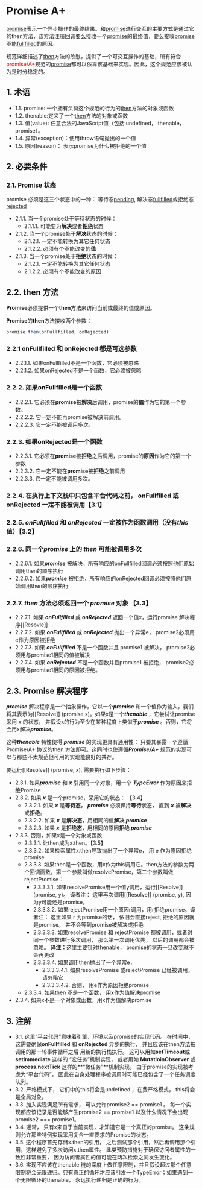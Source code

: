 # Promise A+

[promise]()表示一个异步操作的最终结果。和[promise]()进行交互的主要方式是通过它的then方法，该方法注册回调要么接收一个[promise]()的最终值，要么接收[promise]()不能[fullfilled]()的原因。

规范详细描述了[then]()方法的欣慰，提供了一个可交互操作的基础，所有符合<span style="color:red">promise/A+</span>规范的[promise]()都可以依靠该基础来实现。因此，这个规范应该被认为是时分稳定的。

## 1. 术语

* 1.1. promise: 一个拥有负荷这个规范的行为的[then]()方法的对象或函数
* 1.2. thenable:定义了一个[then]()方法的对象或函数
* 1.3. 值(value): 任意合法的JavaScript值（包括 undefined， thenable， promise）。
* 1.4. 异常(exception)：使用throw语句抛出的一个值
* 1.5. 原因(reason)： 表示promise为什么被拒绝的一个值

## 2. 必要条件

### 2.1. Promise 状态

promise 必须是这三个状态中的一种： 等待态[pending](), 解决态[fullfilled]()或拒绝态[rejected]()

* 2.1.1. 当一个promise处于等待状态的时候：
  * 2.1.1.1. 可能变为<b>解决</b>或者<b>拒绝</b>状态
* 2.1.2. 当一个promise处于<b>解决</b>状态的时候：
  * 2.1.2.1. 一定不能转换为其它任何状态
  * 2.1.2.2. 必须有个不能改变的<b>值</b>
* 2.1.3. 当一个promise处于<b>拒绝</b>状态的时候：
  * 2.1.2.1. 一定不能转换为其它任何状态
  * 2.1.2.2. 必须有个不能改变的原因

## 2.2. then 方法

**Promise**必须提供一个**then**方法来访问当前或最终的值或原因。

**Promise**的**then**方法接收两个参数：

```js
promise.then(onFullfilled, onRejected)
```

### 2.2.1 **onFullfilled**   和 **onRejected** 都是可选参数

* 2.2.1.1. 如果onFullfilled不是一个函数，它必须被忽略
* 2.2.1.2. 如果onRejected不是一个函数，它必须被忽略

### 2.2.2. 如果**onFullfilled**是一个函数

* 2.2.2.1. 它必须在**promise**被**解决**后调用，promise的**值**作为它的第一个参数。
* 2.2.2.2. 它一定不能再promise被解决前调用。
* 2.2.2.3. 它一定不能被调用多次。

### 2.2.3. 如果**onRejected**是一个函数

* 2.2.3.1. 它必须在**promise**被**拒绝**之后调用，promise的**原因**作为它的第一个参数
* 2.2.3.2. 它一定不能在**promise**被<b>拒绝</b>之前调用
* 2.2.3.3. 它一定不能被调用多次。

### 2.2.4. 在执行上下文栈中只包含平台代码之前， onFullfilled 或onRejected 一定不能被调用【3.1】

### 2.2.5. ***onFullfilled***  和 ***onRejected***  一定被作为函数调用（没有***this***值）【3.2】

### 2.2.6. 同一个***promise*** 上的 ***then*** 可能被调用多次

- 2.2.6.1. 如果***promise*** 被解决，所有响应的onFullfilled回调必须按照他们原始调用then的顺序执行
- 2.2.6.2. 如果***promise*** 被拒绝，所有响应的onRejected回调必须按照他们原始调用then的顺序执行

###  2.2.7. ***then***  方法必须返回一个 ***promise*** 对象 【3.3】

- 2.2.7.1. 如果 ***onFullfilled***  或 ***onRejected***  返回一个值x，运行promise 解决程序[[Resovle]]
- 2.2.7.2. 如果 ***onFullfilled***  或 ***onRejected***  抛出一个异常e， promise2必须用e作为原因被拒绝
- 2.2.7.3. 如果 ***onFullfilled***  不是一个函数并且 promise1 被解决， promise2必须用与promise1相同的值被解决
- 2.2.7.4. 如果 ***onRejected***  不是一个函数并且promise1 被拒绝， promise2必须用与promise1相同的原因被拒绝。

##  2.3. Promise 解决程序

***promise*** 解决程序是一个抽象操作，它以一个***promise*** 和一个值作为输入，我们将其表示为[[Resolve]] (promise,x)。如果x是一个***thenable*** ，它尝试让promise采用 x 的状态， 并假设x的行为至少在某种程度上类似于***promise*** 。否则，它将会用x解决***promise***。

这种***thenable*** 特性使得 ***promise*** 的实现更具有通用性： 只要其暴露一个遵循Promise/A+ 协议的then 方法即可。这同时也使遵循***Promise/A+***  规范的实现可以与那些不太规范但可用的实现能良好的共存。

要运行[[Resolve]] (promise, x), 需要执行如下步骤：

* 2.3.1. 如果***promise*** 和 ***x*** 引用同一个对象，用一个 ***TypeError***  作为原因来拒绝Promise
* 2.3.2. 如果 ***x*** 是一个promise，采用它的状态： 【3.4】
  * 2.3.2.1. 如果 ***x*** 是<b>等待态</b>， ***promise***  必须保持<b>等待</b>状态， 直到 ***x***  被<b>解决</b>或<b>拒绝</b>。
  * 2.3.2.2. 如果 ***x*** 是<b>解决态</b>，用相同的值<b>解决</b> ***promise***
  * 2.3.2.3. 如果 ***x*** 是<b>拒绝态</b>，用相同的原因<b>拒绝</b> ***promise***
* 2.3.3. 否则，如果x是一个对象或函数
  * 2.3.3.1. 让then成为x.then。【3.5】
  * 2.3.3.2. 如果检索属性x.then导致抛出了一个异常e， 用 e 作为原因拒绝 promise
  * 2.3.3.3. 如果then是一个函数，用x作为this调用它。then方法的参数为两个回调函数，第一个参数叫做resolvePromise，第二个参数叫做rejectPromise：
    * 2.3.3.3.1. 如果resolvePromise用一个值y调用，运行[[Resolve]] (promise, y)。 译者注： 这里再次调用[[Resolve]] (promise, y), 因为y可能还是promise。
    * 2.3.3.3.2. 如果rejectPromise用一个原因r调用，用r拒绝promise。译者注： 这里如果 r 为promise的话， 依旧会直接reject, 拒绝的原因就是promise。 并不会等到promise被解决或拒绝
    * 2.3.3.3.3. 如果resolvePromise 和 rejectPromise 都被调用，或者对同一个参数进行多次调用， 那么第一次调用优先， 以后的调用都会被忽略。 <b>译注：</b>这里主要针对thenable， promise的状态一旦改变就不会再更改
    * 2.3.3.3.4. 如果调用then抛出了一个异常e，
      * 2.3.3.3.4.1. 如果resolvePromise 或rejectPromise 已经被调用， 请忽略它
      * 2.3.3.3.4.2. 否则， 用e作为原因拒绝promise
  * 2.3.3.4. 如果then 不是一个函数， 用x作为值解决promise
* 2.3.4. 如果x不是一个对象或函数，用x作为值解决promise



##  3. 注解

* 3.1.  这里“平台代码”意味着引擎、环境以及promise的实现代码。 在时间中， 这需要确保**onFullfilled** 和 **onRejected** 异步的执行， 并且应该在then方法被调用的那一轮事件循环之后 用新的执行栈执行。 这可以用如**setTimeout**或**setImmediate** 这样的 “宏任务”机制实现， 或者用如 **MutatioinObserver** 或 **process.nextTick** 这样的**“微任务”**机制实现。 由于promise的实现被考虑为“平台代码”， 因此在自身处理程序被调用时可能已经包含了一个任务调度队列。
* 3.2. 严格模式下， 它们中的this将会是undefined； 在费严格模式， this将会是全局对象。
* 3.3. 加入实现满足所有需求， 可以允许promise2 == promise1 。 每一个实现都应该记录是否能够产生promise2 == promise1 以及什么情况下会出现 promise2 === promise1。
* 3.4. 通常， 只有x来自于当前实现，才知道它是一个真正的promise。 这条规则允许那些特例实现采用复合一直要求的Promise的状态。
* 3.5. 这个程序首先存储x.then的引用， 之后测试那个引用，然后再调用那个引用，这样避免了多次访问x.then属性。 此类预防措施对于确保访问者属性的一致性非常重要， 因为访问者属性的值可能在两次检索之间发生变化。
* 3.6. 实现不应该在thenable 链的深度上做任意限制，并且假设超过那个任意限制将会无限递归。只有真正的循环才应该引发一个TypeError；如果遇到一个无限循环的thenable， 永远执行递归是正确的行为。



